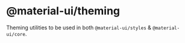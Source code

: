 # @material-ui/theming

Theming utilities to be used in both `@material-ui/styles` & `@material-ui/core`.